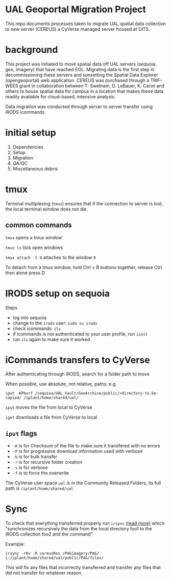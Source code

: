 # UAL Geoportal Migration Project

This repo documents processes taken to migrate UAL spatial data collection to 
new server (CEREUS) a CyVerse managed server housed at UITS.

# background
This project was initiated to move spatial data off UAL servers (sequoia, geo, 
imagery) that have reached EOL. Migrating data is the first step in 
decommissioning these servers and sunsetting the Spatial Data Explorer 
(opengeoportal) web application. CEREUS was purchased through a TRIF-WEES grant 
in collaboration between T. Swetnam, D. LeBauer, K. Carini and others to 
house spatial data for campus in a location that makes these data readily 
available for cloud-based, intensive analysis.

Data migration was conducted through server to server transfer using iRODS 
icommands.

# initial setup

1. Dependencies
2. Setup
3. Migration
4. QA/QC
5. Miscellaneous debris

# tmux  

Terminal multiplexing (`tmux`) ensures that if the connection to server is 
lost, the local terminal window does not die.

## common commands

`tmux` opens a tmux window`

`tmux ls` lists open windows

`tmux attach -t 0` attaches to the window `0`

To detach from a tmux window, hold Ctrl + B buttons together, release Ctrl then 
alone press D

# IRODS setup on sequoia

Steps

* log into sequoia
* change to the `irods` user: `sudo su irods`
* check icommands: `ils`
* if icommands is not authenticated to your user profile, run `iinit`
* run `ils` again to make sure it worked

# iCommands transfers to CyVerse

After authenticating through iRODS, search for a folder path to move

When possible, use absolute, not relative, paths, e.g. 


`iput -KPbvrf /sequioa/UAL_Vault/GeoArchive/public/<directory-to-be-copied/ /iplant/home/shared/ual/`

`iput` moves the file from local to CyVerse

`iget` downloads a file from CyVerse to local

## `iput` flags

* `-K` is for Checksum of the file to make sure it transfered with no errors
* `-P` is for progressive download information used with verbose
* `-b` is for bulk transfer
* `-r` is for recursive folder creation
* `-v` is for verbose
* `-f` is to force the overwrite

The CyVerse user space `ual` is in the Community Released Folders, its full 
path is `/iplant/home/shared/ual`

# Sync

To check that everything transferred properly run `irsync` 
[(read more)](https://docs.irods.org/master/icommands/user/#irsync) which 
"synchronizes recursively the data from the local directory foo1 to the iRODS 
collection foo2 and the command"

Example:

`irsync -rKv -R cereusRes /PAGimagery/PAG/ i:/iplant/home/shared/ual/public/PAG/files/`

This will fix any files that incorrectly transferred and transfer any files 
that did not transfer for whatever reason. 
